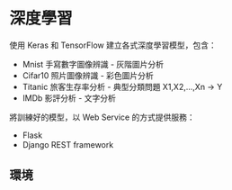 # 深度學習

使用 Keras 和 TensorFlow 建立各式深度學習模型，包含：

* Mnist 手寫數字圖像辨識 - 灰階圖片分析
* Cifar10 照片圖像辨識 - 彩色圖片分析
* Titanic 旅客生存率分析 - 典型分類問題 X1,X2,...,Xn -> Y
* IMDb 影評分析 - 文字分析

將訓練好的模型，以 Web Service 的方式提供服務：

* Flask
* Django REST framework

## 環境

